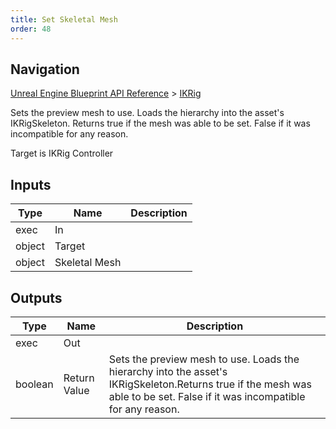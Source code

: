 ```yaml
---
title: Set Skeletal Mesh
order: 48
---
```

## Navigation

[Unreal Engine Blueprint API Reference](https://dev.epicgames.com/documentation/en-us/unreal-engine/BlueprintAPI) > [IKRig](https://dev.epicgames.com/documentation/en-us/unreal-engine/BlueprintAPI/IKRig)

Sets the preview mesh to use. Loads the hierarchy into the asset's IKRigSkeleton.
Returns true if the mesh was able to be set. False if it was incompatible for any reason.

Target is IKRig Controller

## Inputs

| Type | Name | Description |
| --- | --- | --- |
| exec | In |  |
| object | Target |  |
| object | Skeletal Mesh |  |

## Outputs

| Type | Name | Description |
| --- | --- | --- |
| exec | Out |  |
| boolean | Return Value | Sets the preview mesh to use. Loads the hierarchy into the asset's IKRigSkeleton.Returns true if the mesh was able to be set. False if it was incompatible for any reason. |

